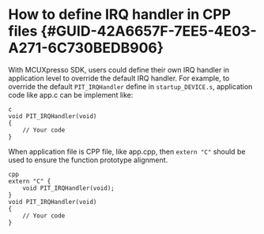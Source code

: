 # How to define IRQ handler in CPP files {#GUID-42A6657F-7EE5-4E03-A271-6C730BEDB906}

With MCUXpresso SDK, users could define their own IRQ handler in application level to override the default IRQ handler. For example, to override the default `PIT_IRQHandler` define in `startup_DEVICE.s`, application code like app.c can be implement like:

```
c
void PIT_IRQHandler(void)
{
    // Your code
}
```

When application file is CPP file, like app.cpp, then `extern "C"` should be used to ensure the function prototype alignment.

```
cpp
extern "C" {
    void PIT_IRQHandler(void);
}
void PIT_IRQHandler(void)
{
    // Your code
}
```

